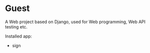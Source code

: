 # Guest

A Web project based on Django, used for Web programming, Web API testing etc.

Installed app:

- sign